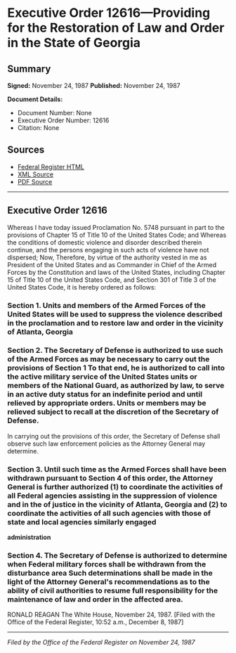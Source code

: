 # Executive Order 12616—Providing for the Restoration of Law and Order in the State of Georgia

## Summary

**Signed:** November 24, 1987
**Published:** November 24, 1987

**Document Details:**
- Document Number: None
- Executive Order Number: 12616
- Citation: None

## Sources
- [Federal Register HTML](https://www.presidency.ucsb.edu/documents/executive-order-12616-providing-for-the-restoration-law-and-order-the-state-georgia)
- [XML Source](None)
- [PDF Source](None)

---

## Executive Order 12616

Whereas I have today issued Proclamation No. 5748 pursuant in part to the provisions of Chapter 15 of Title 10 of the United States Code; and
Whereas the conditions of domestic violence and disorder described therein continue, and the persons engaging in such acts of violence have not dispersed;
Now, Therefore, by virtue of the authority vested in me as President of the United States and as Commander in Chief of the Armed Forces by the Constitution and laws of the United States, including Chapter 15 of Title 10 of the United States Code, and Section 301 of Title 3 of the United States Code, it is hereby ordered as follows:
### Section 1. Units and members of the Armed Forces of the United States will be used to suppress the violence described in the proclamation and to restore law and order in the vicinity of Atlanta, Georgia

### Section 2. The Secretary of Defense is authorized to use such of the Armed Forces as may be necessary to carry out the provisions of Section 1 To that end, he is authorized to call into the active military service of the United States units or members of the National Guard, as authorized by law, to serve in an active duty status for an indefinite period and until relieved by appropriate orders. Units or members may be relieved subject to recall at the discretion of the Secretary of Defense.

In carrying out the provisions of this order, the Secretary of Defense shall observe such law enforcement policies as the Attorney General may determine.

### Section 3. Until such time as the Armed Forces shall have been withdrawn pursuant to Section 4 of this order, the Attorney General is further authorized (1) to coordinate the activities of all Federal agencies assisting in the suppression of violence and in the  of justice in the vicinity of Atlanta, Georgia and (2) to coordinate the activities of all such agencies with those of state and local agencies similarly engaged

**administration**

### Section 4. The Secretary of Defense is authorized to determine when Federal military forces shall be withdrawn from the disturbance area Such determinations shall be made in the light of the Attorney General's recommendations as to the ability of civil authorities to resume full responsibility for the maintenance of law and order in the affected area.

RONALD REAGAN
The White House,
November 24, 1987.
[Filed with the Office of the Federal Register, 10:52 a.m., December 8, 1987]

---

*Filed by the Office of the Federal Register on November 24, 1987*

